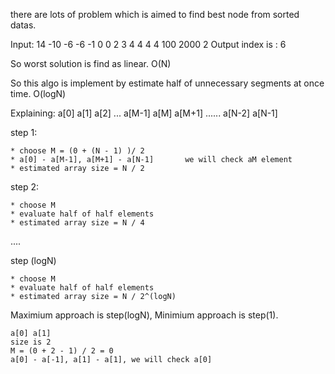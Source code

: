 there are lots of problem which is aimed to find best node from sorted datas.

Input:
14
-10 -6 -6 -1 0 0 2 3 4 4 4 4 100 2000
2
Output
index is : 6

So worst solution is find as linear. O(N)

So this algo is implement by estimate half of unnecessary segments at once time. O(logN)

Explaining:
a[0] a[1] a[2] ... a[M-1] a[M] a[M+1] ......    a[N-2] a[N-1]

step 1: 
    
    * choose M = (0 + (N - 1) )/ 2
    * a[0] - a[M-1], a[M+1] - a[N-1]       we will check aM element
    * estimated array size = N / 2

step 2:
    
    * choose M
    * evaluate half of half elements    
    * estimated array size = N / 4

....

step (logN)

    * choose M
    * evaluate half of half elements    
    * estimated array size = N / 2^(logN)



Maximium approach is step(logN), 
Minimium approach is step(1).

    a[0] a[1]
    size is 2
    M = (0 + 2 - 1) / 2 = 0
    a[0] - a[-1], a[1] - a[1], we will check a[0]




